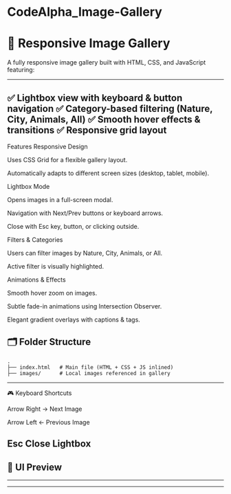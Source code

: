 # CodeAlpha_Image-Gallery

# 📸 Responsive Image Gallery

A fully responsive image gallery built with HTML, CSS, and JavaScript featuring:

---
✅ Lightbox view with keyboard & button navigation
✅ Category-based filtering (Nature, City, Animals, All)
✅ Smooth hover effects & transitions
✅ Responsive grid layout
---
Features
Responsive Design

Uses CSS Grid for a flexible gallery layout.

Automatically adapts to different screen sizes (desktop, tablet, mobile).

Lightbox Mode

Opens images in a full-screen modal.

Navigation with Next/Prev buttons or keyboard arrows.

Close with Esc key, button, or clicking outside.

Filters & Categories

Users can filter images by Nature, City, Animals, or All.

Active filter is visually highlighted.

Animations & Effects

Smooth hover zoom on images.

Subtle fade-in animations using Intersection Observer.

Elegant gradient overlays with captions & tags.



## 🗂️ Folder Structure

```
.
├── index.html   # Main file (HTML + CSS + JS inlined)
├── images/      # Local images referenced in gallery

```




---

🎮 Keyboard Shortcuts

Arrow Right → Next Image

Arrow Left ← Previous Image

Esc Close Lightbox
---

## 📸 UI Preview


---



---


